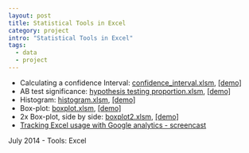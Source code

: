 ```yaml
---
layout: post
title: Statistical Tools in Excel
category: project
intro: "Statistical Tools in Excel"
tags:
  - data
  - project
---
```


- Calculating a confidence Interval: [confidence_interval.xlsm](https://drive.google.com/file/d/0B3ypY27pPCJyREE2SHl2U29uVFU/view?usp=sharing), [[demo]](http://youtu.be/7BAlShyS6zk)
- AB test significance: [hypothesis testing proportion.xlsm](https://drive.google.com/file/d/0B3ypY27pPCJyby1XVTJGNk40c2M/view?usp=sharing), [[demo]](http://youtu.be/KNudcoKvCSY)
- Histogram: [histogram.xlsm](https://drive.google.com/file/d/0B3ypY27pPCJyQTMtZzJRc0U2OHc/view?usp=sharing), [[demo]](http://youtu.be/NuenE7tqehc)
- Box-plot: [boxplot.xlsm](https://drive.google.com/file/d/0B3ypY27pPCJydnNqaU1KUVNIVkU/view?usp=sharing), [[demo]](http://youtu.be/i6g7Qi30_PQ)
- 2x Box-plot, side by side: [boxplot2.xlsm](https://drive.google.com/file/d/0B3ypY27pPCJySlllN05ZNFJuZFk/view?usp=sharing), [[demo]](http://youtu.be/bThk0-UCe1I)
- [Tracking Excel usage with Google analytics - screencast](http://youtu.be/mDRZY7Ghh0E)

July 2014 - Tools: Excel
